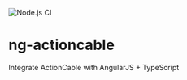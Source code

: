 ![Node.js CI](https://github.com/mdwagner/ng-actioncable/workflows/Node.js%20CI/badge.svg?branch=master)

# ng-actioncable
Integrate ActionCable with AngularJS + TypeScript
